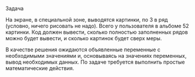 Задача

На экране, в специальной зоне, выводятся картинки, по 3 в ряд (условно, ничего рисовать не надо). Всего у пользователя в альбоме 52 картинки. Код должен вывести, сколько полностью заполненных рядов можно будет вывести, и сколько картинок будет сверх меры.

В качестве решения ожидаются объявленные переменные с необходимыми значениями и, основываясь на значениях переменных, вывод необходимых данных. По задаче требуется выполнить простые математические действия.
